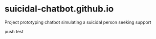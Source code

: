 # suicidal-chatbot.github.io
Project prototyping chatbot simulating a suicidal person seeking support

push test

